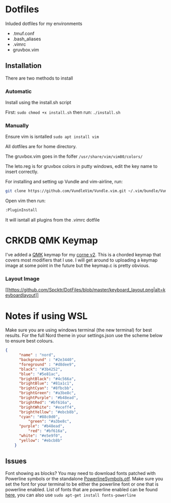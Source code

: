 # Dotfiles

Inluded dotfiles for my environments

* .tmuf.conf
* .bash_aliases 
* .vimrc
* gruvbox.vim


## Installation
There are two methods to install

### Automatic
Install using the install.sh script

First:
```sudo chmod +x install.sh```
then run:
```./install.sh```

### Manually
Ensure vim is isntalled
```sudo apt install vim```

All dotfiles are for home directory.

The gruvbox.vim goes in the folfer ```/usr/share/vim/vim80/colors/```

The leto.reg is for gruvbox colors in putty windows, edit the key name to insert correctly.

For installing and setting up Vundle and vim-airline, run:
```bash 
git clone https://github.com/VundleVim/Vundle.vim.git ~/.vim/bundle/Vundle.vim
```
Open vim then run:
```bash
:PluginInstall
```
It will isntall all plugins from the .vimrc dotfile

# CRKDB QMK Keymap

I've added a [QMK](https://docs.qmk.fm/#/) keymap for my [corne v2](https://github.com/foostan/crkbd). This is a chorded keymap that covers most modifiers that I use. I will get around to uploading a keymap image at some point in the future but the keymap.c is pretty obvious.


### Layout Image

[[https://github.com/Spcktr/DotFiles/blob/master/keyboard_layout.png|alt=keyboardlayout]]


# Notes if using WSL

Make sure you are using windows terminal (the new terminal) for best results. For the full Nord theme in your settings.json use the scheme below to ensure best colours.
```json
{
   	  "name" : "nord",
  	  "background" : "#2e3440",
   	  "foreground" : "#d8dee9",
  	  "black": "#3b4252",
  	  "blue": "#5e81ac",
  	  "brightBlack": "#4c566a",
  	  "brightBlue": "#81a1c1",
  	  "brightCyan": "#8fbcbb", 
   	  "brightGreen": "#a3be8c",
  	  "brightPurple": "#b48ead",
	  "brightRed": "#bf616a",
   	  "brightWhite": "#eceff4",
   	  "brightYellow": "#ebcb8b",
  	  "cyan": "#88c0d0",
          "green": "#a3be8c",
  	  "purple": "#b48ead",
    	  "red": "#bf616a",
   	  "white": "#e5e9f0",
   	  "yellow": "#ebcb8b"
	}
```

## Issues
Font showing as blocks? You may need to download fonts patched with Powerline symbols or the standalone [PowerlineSymbols.otf](https://powerline.readthedocs.io/en/master/installation/linux.html#fonts-installation).
Make sure you set the font for your terminal to be either the powerline font or one that is powerline enabled.
List of fonts that are powerline enabled can be found [here](https://github.com/powerline/fonts), you can also use `sudo apt-get install fonts-powerline`
